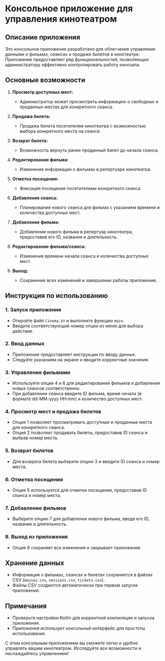 # Консольное приложение для управления кинотеатром

## Описание приложения
Это консольное приложение разработано для облегчения управления данными о фильмах, сеансах и продаже билетов в кинотеатре. Приложение предоставляет ряд функциональностей, позволяющих администратору эффективно контролировать работу кинозала.

## Основные возможности
1. **Просмотр доступных мест:**
   - Администратор может просмотреть информацию о свободных и проданных местах для конкретного сеанса.

2. **Продажа билета:**
   - Продажа билета посетителям кинотеатра с возможностью выбора конкретного места на сеансе.

3. **Возврат билета:**
   - Возможность вернуть ранее проданный билет до начала сеанса.

4. **Редактирование фильма:**
   - Изменение информации о фильмах в репертуаре кинотеатра.

5. **Отметка посещения:**
   - Фиксация посещения посетителями конкретного сеанса.

6. **Добавление сеанса:**
   - Планирование нового сеанса для фильма с указанием времени и количества доступных мест.

7. **Добавление фильма:**
   - Добавление нового фильма в репертуар кинотеатра, предоставив его ID, название и длительность.
  
8. **Редактирование фильма/сеанса:**
   - Изменение времени начала сеанса и количества доступных мест.

9. **Выход:**
   - Сохранение всех изменений и завершение работы приложения.

## Инструкция по использованию

### 1. Запуск приложения
   - Откройте файл `Cinema.kt` и выполните функцию `main`.
   - Введите соответствующий номер опции из меню для выбора действия.

### 2. Ввод данных
   - Приложение предоставляет инструкции по вводу данных.
   - Следуйте указаниям на экране и вводите корректные значения.

### 3. Управление фильмами
   - Используйте опции 4 и 6 для редактирования фильмов и добавления новых сеансов соответственно.
   - При добавлении сеанса введите ID фильма, время начала (в формате dd-MM-yyyy HH:mm) и количество доступных мест.

### 4. Просмотр мест и продажа билетов
   - Опция 1 позволяет просматривать доступные и проданные места для конкретного сеанса.
   - Опция 2 позволяет продавать билеты, предоставив ID сеанса и выбрав номер места.

### 5. Возврат билетов
   - Для возврата билета выберите опцию 3 и введите ID сеанса и номер места.

### 6. Отметка посещения
   - Опция 5 используется для отметки посещения, предоставив ID сеанса и номер места.

### 7. Добавление фильмов
   - Выберите опцию 7 для добавления нового фильма, введя его ID, название и длительность.

### 8. Выход из приложения
   - Опция 9 сохраняет все изменения и закрывает приложение.

## Хранение данных
   - Информация о фильмах, сеансах и билетах сохраняется в файлах CSV (`movies.csv`, `sessions.csv`, `tickets.csv`).
   - Файлы CSV создаются автоматически при первом запуске приложения.

## Примечания
   - Проверьте настройки Kotlin для корректной компиляции и запуска приложения.
   - Приложение использует консольный интерфейс для простоты использования.

С этим консольным приложением вы сможете легко и удобно управлять вашим кинотеатром. Исследуйте все возможности и наслаждайтесь управлением!
